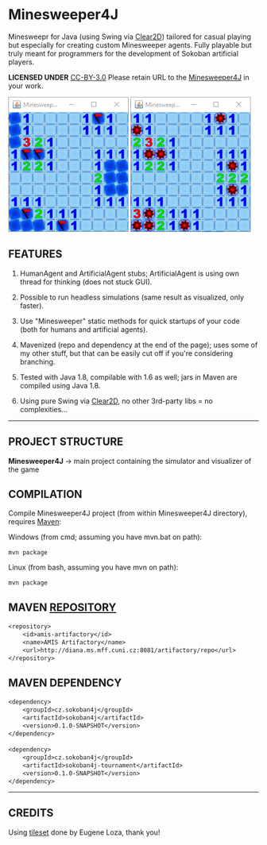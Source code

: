 # Minesweeper4J
Minesweepr for Java (using Swing via [Clear2D](http://github.com/kefik/Clear2D)) tailored for casual playing but especially for creating custom Minesweeper agents. Fully playable but truly meant for programmers for the development of Sokoban artificial players.

**LICENSED UNDER** [CC-BY-3.0](https://creativecommons.org/licenses/by/3.0/legalcode) Please retain URL to the [Minesweeper4J](https://github.com/kefik/Minesweeper4J) in your work.

![alt tag](https://github.com/kefik/Minesweeper4J/raw/master/Minesweeper4J/Minesweeper-1.png)
![alt tag](https://github.com/kefik/Minesweeper4J/raw/master/Minesweeper4J/Minesweeper-2.png)

## FEATURES

1) HumanAgent and ArtificialAgent stubs; ArtificialAgent is using own thread for thinking (does not stuck GUI).

2) Possible to run headless simulations (same result as visualized, only faster).

3) Use "Minesweeper" static methods for quick startups of your code (both for humans and artificial agents).

4) Mavenized (repo and dependency at the end of the page); uses some of my other stuff, but that can be easily cut off if you're considering branching.

5) Tested with Java 1.8, compilable with 1.6 as well; jars in Maven are compiled using Java 1.8.

6) Using pure Swing via [Clear2D](http://github.com/kefik/Clear2D), no other 3rd-party libs = no complexities...

------------------------------------------------------------

## PROJECT STRUCTURE

**Minesweeper4J** -> main project containing the simulator and visualizer of the game

## COMPILATION

Compile Minesweeper4J project (from within Minesweeper4J directory), requires [Maven](https://maven.apache.org/):

Windows (from cmd; assuming you have mvn.bat on path):

    mvn package
    
Linux (from bash, assuming you have mvn on path):

    mvn package

## MAVEN [REPOSITORY](http://diana.ms.mff.cuni.cz:8081/artifactory)

    <repository>
        <id>amis-artifactory</id>
        <name>AMIS Artifactory</name>
        <url>http://diana.ms.mff.cuni.cz:8081/artifactory/repo</url>
    </repository>
    
## MAVEN DEPENDENCY

    <dependency>
        <groupId>cz.sokoban4j</groupId>
        <artifactId>sokoban4j</artifactId>
        <version>0.1.0-SNAPSHOT</version>
    </dependency>
    
    <dependency>
        <groupId>cz.sokoban4j</groupId>
	    <artifactId>sokoban4j-tournament</artifactId>
	    <version>0.1.0-SNAPSHOT</version>
    </dependency>

------------------------------------------------------------

## CREDITS

Using [tileset](https://opengameart.org/content/minesweeper-tile-set) done by Eugene Loza, thank you!